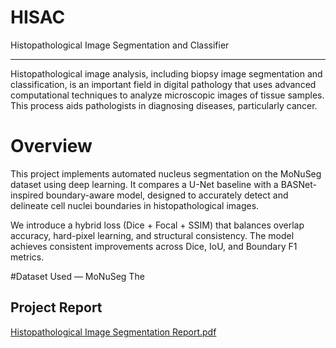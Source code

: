 # HISAC
Histopathological Image Segmentation and Classifier

---
Histopathological image analysis, including biopsy image segmentation and classification, is an important field in digital pathology that uses advanced computational techniques to analyze microscopic images of tissue samples. This process aids pathologists in diagnosing diseases, particularly cancer.

# Overview
This project implements automated nucleus segmentation on the MoNuSeg dataset using deep learning.
It compares a U-Net baseline with a BASNet-inspired boundary-aware model, designed to accurately detect and delineate cell nuclei boundaries in histopathological images.

We introduce a hybrid loss (Dice + Focal + SSIM) that balances overlap accuracy, hard-pixel learning, and structural consistency.
The model achieves consistent improvements across Dice, IoU, and Boundary F1 metrics.

#Dataset Used — MoNuSeg
The 

## Project Report
[Histopathological Image Segmentation Report.pdf](https://github.com/user-attachments/files/23002434/Histopathological.Image.Segmentation.Report.pdf)
